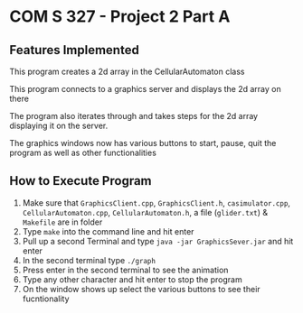 # COM S 327 - Project 2 Part A

## Features Implemented

This program creates a 2d array in the CellularAutomaton class

This program connects to a graphics server and displays the 2d array on there

The program also iterates through and takes steps for the 2d array displaying it on the server. 

The graphics windows now has various buttons to start, pause, quit the program as well as other functionalities 

## How to Execute Program
1. Make sure that `GraphicsClient.cpp`, `GraphicsClient.h`, `casimulator.cpp`, `CellularAutomaton.cpp`, `CellularAutomaton.h`, a file (`glider.txt`) & `Makefile` are in folder
2. Type `make` into the command line and hit enter
3. Pull up a second Terminal and type `java -jar GraphicsSever.jar` and hit enter
4. In the second terminal type `./graph`
5. Press enter in the second terminal to see the animation
6. Type any other character and hit enter to stop the program
7. On the window shows up select the various buttons to see their fucntionality
